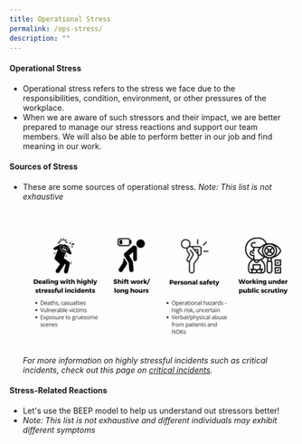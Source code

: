 ```yaml
---
title: Operational Stress
permalink: /ops-stress/
description: ""
---
```


#### Operational Stress
* Operational stress refers to the stress we face due to the responsibilities, condition, environment, or other pressures of the workplace.
* When we are aware of such stressors and their impact, we are better prepared to manage our stress reactions and support our team members. We will also be able to perform better in our job and find meaning in our work.

#### Sources of Stress
* These are some sources of operational stress. *Note: This list is not exhaustive*![](/images/Ops%20Stress.jpg)
*For more information on highly stressful incidents such as critical incidents, check out this page on [critical incidents](/critical-incidents).*

#### Stress-Related Reactions
* Let's use the BEEP model to help us understand out stressors better!
* *Note: This list is not exhaustive and different individuals may exhibit different symptoms*


